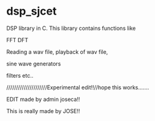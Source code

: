 dsp_sjcet
=========

DSP library in C.
This library contains functions like

FFT
DFT

Reading a wav file,
playback of wav file,


sine wave generators

filters etc..



/////////////////////Experimental edit!!//hope this works.......


EDIT made by admin joseca!!

This is really made by JOSE!!
